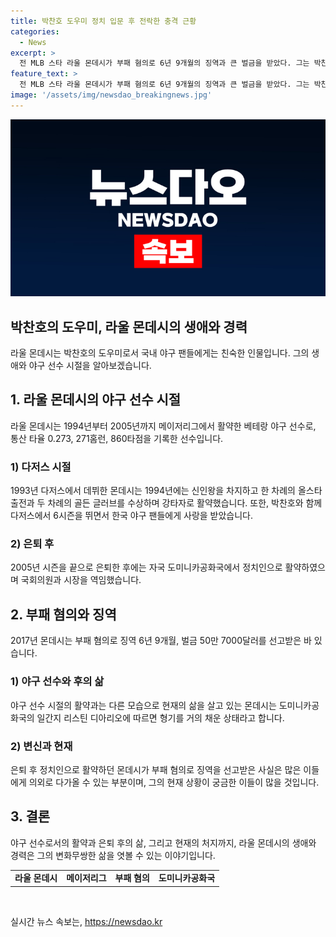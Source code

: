 ```yaml
---
title: 박찬호 도우미 정치 입문 후 전락한 충격 근황
categories:
  - News
excerpt: >
  전 MLB 스타 라울 몬데시가 부패 혐의로 6년 9개월의 징역과 큰 벌금을 받았다. 그는 박찬호와 함께 뛰며 한국 팬들에게 사랑을 받았고, 메이저리그에서 13년간 활약한 후 도미니카공화국으로 돌아와 정치인으로 활동했다. 그러나 2017년 산크리스토발 시장 시절 부패 혐의로 징역형을 선고받았고 최근 6년간 가택 연금을 받아왔는데, 이제 형기를 거의 다 채운 상태로 보고된다.
feature_text: >
  전 MLB 스타 라울 몬데시가 부패 혐의로 6년 9개월의 징역과 큰 벌금을 받았다. 그는 박찬호와 함께 뛰며 한국 팬들에게 사랑을 받았고, 메이저리그에서 13년간 활약한 후 도미니카공화국으로 돌아와 정치인으로 활동했다. 그러나 2017년 산크리스토발 시장 시절 부패 혐의로 징역형을 선고받았고 최근 6년간 가택 연금을 받아왔는데, 이제 형기를 거의 다 채운 상태로 보고된다.
image: '/assets/img/newsdao_breakingnews.jpg'
---
```


<p><img src="/assets/img/newsdao_breakingnews.jpg" alt="koreaapp 속보" /></p>

<h2 data-ke-size="size32">박찬호의 도우미, 라울 몬데시의 생애와 경력</h2>

<p data-ke-size="size16">라울 몬데시는 박찬호의 도우미로서 국내 야구 팬들에게는 친숙한 인물입니다. 그의 생애와 야구 선수 시절을 알아보겠습니다.</p>

<h2 data-ke-size="size26">1. 라울 몬데시의 야구 선수 시절</h2>

<p data-ke-size="size16">라울 몬데시는 1994년부터 2005년까지 메이저리그에서 활약한 베테랑 야구 선수로, 통산 타율 0.273, 271홈런, 860타점을 기록한 선수입니다.</p>

<h3 data-ke-size="size22">1) 다저스 시절</h3>

<p data-ke-size="size16">1993년 다저스에서 데뷔한 몬데시는 1994년에는 신인왕을 차지하고 한 차례의 올스타 출전과 두 차례의 골든 글러브를 수상하며 강타자로 활약했습니다. 또한, 박찬호와 함께 다저스에서 6시즌을 뛰면서 한국 야구 팬들에게 사랑을 받았습니다.</p>

<h3 data-ke-size="size22">2) 은퇴 후</h3>

<p data-ke-size="size16">2005년 시즌을 끝으로 은퇴한 후에는 자국 도미니카공화국에서 정치인으로 활약하였으며 국회의원과 시장을 역임했습니다.</p>

<h2 data-ke-size="size26">2. 부패 혐의와 징역</h2>

<p data-ke-size="size16">2017년 몬데시는 부패 혐의로 징역 6년 9개월, 벌금 50만 7000달러를 선고받은 바 있습니다.</p>

<h3 data-ke-size="size22">1) 야구 선수와 후의 삶</h3>

<p data-ke-size="size16">야구 선수 시절의 활약과는 다른 모습으로 현재의 삶을 살고 있는 몬데시는 도미니카공화국의 일간지 리스틴 디아리오에 따르면 형기를 거의 채운 상태라고 합니다.</p>

<h3 data-ke-size="size22">2) 변신과 현재</h3>

<p data-ke-size="size16">은퇴 후 정치인으로 활약하던 몬데시가 부패 혐의로 징역을 선고받은 사실은 많은 이들에게 의외로 다가올 수 있는 부분이며, 그의 현재 상황이 궁금한 이들이 많을 것입니다.</p>

<h2 data-ke-size="size26">3. 결론</h2>

<p data-ke-size="size16">야구 선수로서의 활약과 은퇴 후의 삶, 그리고 현재의 처지까지, 라울 몬데시의 생애와 경력은 그의 변화무쌍한 삶을 엿볼 수 있는 이야기입니다.</p>

<table>
    <tbody>
        <tr>
            <td style="text-align: center; height: 17px;"><b>라울 몬데시</b></td>
            <td style="text-align: center; height: 17px;"><b>메이저리그</b></td>
            <td style="text-align: center; height: 17px;"><b>부패 혐의</b></td>
            <td style="text-align: center; height: 17px;"><b>도미니카공화국</b></td>
        </tr>
    </tbody>
</table>

<p data-ke-size="size16">&nbsp;</p>
실시간 뉴스 속보는, <a href="https://newsdao.kr" rel="dofollow">https://newsdao.kr</a>


